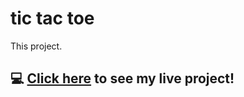 # tic tac toe
This project.

## :computer: [Click here](https://zabardaevae.github.io/tic-tac-toe/) to see my live project!
